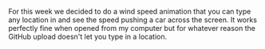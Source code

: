 For this week we decided to do a wind speed animation that you can type any location in and see the speed pushing a car across the screen. It works perfectly fine when opened from my computer but for whatever reason the GitHub upload doesn't let you type in a location.
